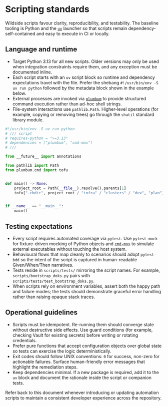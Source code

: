 # Scripting standards

Wildside scripts favour clarity, reproducibility, and testability. The
baseline tooling is Python and the [`uv`](https://github.com/astral-sh/uv)
launcher so that scripts remain dependency-self-contained and easy to execute
in CI or locally.

## Language and runtime

- Target Python 3.13 for all new scripts. Older versions may only be used when
  integration constraints require them, and any exception must be documented
  inline.
- Each script starts with an `uv` script block so runtime and dependency
  expectations travel with the file. Prefer the shebang `#!/usr/bin/env -S uv
  run python` followed by the metadata block shown in the example below.
- External processes are invoked via [`plumbum`](https://plumbum.readthedocs.io)
  to provide structured command execution rather than ad-hoc shell strings.
- File-system interactions use `pathlib.Path`. Higher-level operations (for
  example, copying or removing trees) go through the `shutil` standard library
  module.

```python
#!/usr/bin/env -S uv run python
# /// script
# requires-python = ">=3.13"
# dependencies = ["plumbum", "cmd-mox"]
# ///

from __future__ import annotations

from pathlib import Path
from plumbum.cmd import tofu


def main() -> None:
    project_root = Path(__file__).resolve().parents[1]
    tofu["-chdir", project_root / "infra" / "clusters" / "dev", "plan"]()


if __name__ == "__main__":
    main()
```

## Testing expectations

- Every script requires automated coverage via `pytest`. Use `pytest-mock` for
  fixture-driven mocking of Python objects and
  [`cmd-mox`](https://github.com/leynos/cmd-mox/) to simulate external
  executables without touching the host system.
- Behavioural flows that map cleanly to scenarios should adopt `pytest-bdd` so
  the intent of the script is captured in human-readable Given/When/Then
  narratives.
- Tests reside in `scripts/tests/` mirroring the script names. For example,
  `scripts/bootstrap_doks.py` pairs with
  `scripts/tests/test_bootstrap_doks.py`.
- When scripts rely on environment variables, assert both the happy path and
  failure modes; the tests should demonstrate graceful error handling rather
  than raising opaque stack traces.

## Operational guidelines

- Scripts must be idempotent. Re-running them should converge state without
  destructive side effects. Use guard conditions (for example, checking Vault
  for existing secrets) before writing or rotating credentials.
- Prefer pure functions that accept configuration objects over global state so
  tests can exercise the logic deterministically.
- Exit codes should follow UNIX conventions: `0` for success, non-zero for
  actionable failures. Surface human-friendly error messages that highlight the
  remediation steps.
- Keep dependencies minimal. If a new package is required, add it to the `uv`
  block and document the rationale inside the script or companion tests.

Refer back to this document whenever introducing or updating automation
scripts to maintain a consistent developer experience across the repository.
